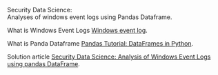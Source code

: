 
Security Data Science:  
Analyses of windows event logs using Pandas Dataframe.

What is Windows Event Logs [Windows event log](https://searchwindowsserver.techtarget.com/definition/Windows-event-log).

What is Panda Dataframe [Pandas Tutorial: DataFrames in Python](https://www.datacamp.com/community/tutorials/pandas-tutorial-dataframe-python).

Solution article [Security Data Science: Analysis of Windows Event Logs using pandas DataFrame](https://medium.com/riga-data-science-club/transform-microsoft-xml-events-into-pandas-dataframe-11142501e7f9).
